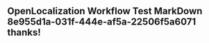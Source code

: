 <properties
ms.topic="hero-topic"
ms.test1="hero-topic"
ms.test2="test"/>


## OpenLocalization Workflow Test MarkDown 8e955d1a-031f-444e-af5a-22506f5a6071 thanks!



<!--HONumber=Jul16_HO5-->


